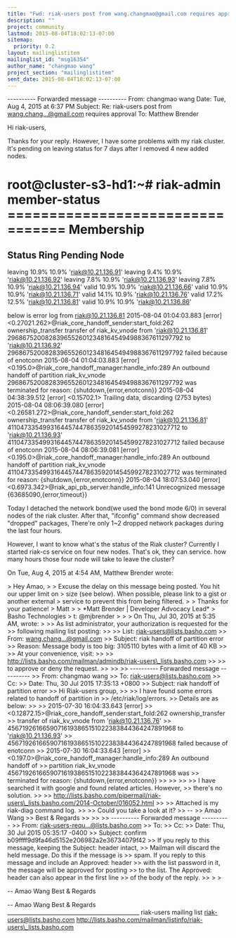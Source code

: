 ```yaml
---
title: "Fwd: riak-users post from wang.changmao@gmail.com requires approval"
description: ""
project: community
lastmod: 2015-08-04T18:02:13-07:00
sitemap:
  priority: 0.2
layout: mailinglistitem
mailinglist_id: "msg16354"
author_name: "changmao wang"
project_section: "mailinglistitem"
sent_date: 2015-08-04T18:02:13-07:00
---
```



---------- Forwarded message ----------
From: changmao wang 
Date: Tue, Aug 4, 2015 at 6:37 PM
Subject: Re: riak-users post from wang.chang...@gmail.com requires approval
To: Matthew Brender 


Hi riak-users,

Thanks for your reply. However, I have some problems with my riak cluster.
It's pending on leaving status for 7 days after I removed 4 new added nodes.

root@cluster-s3-hd1:~# riak-admin member-status
================================= Membership
==================================
Status Ring Pending Node
-------------------------------------------------------------------------------
leaving 10.9% 10.9% 'riak@10.21.136.91'
leaving 9.4% 10.9% 'riak@10.21.136.92'
leaving 7.8% 10.9% 'riak@10.21.136.93'
leaving 7.8% 10.9% 'riak@10.21.136.94'
valid 10.9% 10.9% 'riak@10.21.136.66'
valid 10.9% 10.9% 'riak@10.21.136.71'
valid 14.1% 10.9% 'riak@10.21.136.76'
valid 17.2% 12.5% 'riak@10.21.136.81'
valid 10.9% 10.9% 'riak@10.21.136.86'

below is error log from riak@10.21.136.81
2015-08-04 01:04:03.883 [error]
&lt;0.27021.262&gt;@riak\_core\_handoff\_sender:start\_fold:262 ownership\_transfer
transfer of riak\_kv\_vnode from 'riak@10.21.136.81'
296867520082839655260123481645494988367611297792 to 'riak@10.21.136.92'
296867520082839655260123481645494988367611297792 failed because of enotconn
2015-08-04 01:04:03.883 [error]
&lt;0.195.0&gt;@riak\_core\_handoff\_manager:handle\_info:289 An outbound handoff of
partition riak\_kv\_vnode 296867520082839655260123481645494988367611297792
was terminated for reason: {shutdown,{error,enotconn}}
2015-08-04 04:38:39.512 [error] &lt;0.15702.1&gt; Trailing data, discarding (2753
bytes)
2015-08-04 08:06:39.080 [error]
&lt;0.26581.272&gt;@riak\_core\_handoff\_sender:start\_fold:262 ownership\_transfer
transfer of riak\_kv\_vnode from 'riak@10.21.136.81'
411047335499316445744786359201454599278231027712 to 'riak@10.21.136.93'
411047335499316445744786359201454599278231027712 failed because of enotconn
2015-08-04 08:06:39.081 [error]
&lt;0.195.0&gt;@riak\_core\_handoff\_manager:handle\_info:289 An outbound handoff of
partition riak\_kv\_vnode 411047335499316445744786359201454599278231027712
was terminated for reason: {shutdown,{error,enotconn}}
2015-08-04 18:07:53.040 [error]
&lt;0.6973.342&gt;@riak\_api\_pb\_server:handle\_info:141 Unrecognized message
{63685090,{error,timeout}}

Today I detached the network bond(we used the bond mode 6/0) in several
nodes of the riak cluster. After that, "ifconfig" command show decreased
"dropped" packages,
There're only 1~2 dropped network packages during the last four hours.

However, I want to know what's the status of the Riak cluster?
Currently I started riak-cs service on four new nodes. That's ok, they can
service.
how many hours those four node will take to leave the cluster?






On Tue, Aug 4, 2015 at 4:54 AM, Matthew Brender  wrote:

&gt; Hey Amao,
&gt;
&gt; Excuse the delay on this message being posted. You hit our upper limit on
&gt; size (see below). When possible, please link to a gist or another external
&gt; service to prevent this from being filtered.
&gt;
&gt; Thanks for your patience!
&gt; Matt
&gt;
&gt; \*Matt Brender | Developer Advocacy Lead\*
&gt; Basho Technologies
&gt; t: @mjbrender 
&gt;
&gt;
&gt; On Thu, Jul 30, 2015 at 5:35 AM,  wrote:
&gt;
&gt;&gt; As list administrator, your authorization is requested for the
&gt;&gt; following mailing list posting:
&gt;&gt;
&gt;&gt; List: riak-users@lists.basho.com
&gt;&gt; From: wang.chang...@gmail.com
&gt;&gt; Subject: riak handoff of partition error
&gt;&gt; Reason: Message body is too big: 3105110 bytes with a limit of 40 KB
&gt;&gt;
&gt;&gt; At your convenience, visit:
&gt;&gt;
&gt;&gt; http://lists.basho.com/mailman/admindb/riak-users\_lists.basho.com
&gt;&gt;
&gt;&gt; to approve or deny the request.
&gt;&gt;
&gt;&gt;
&gt;&gt; ---------- Forwarded message ----------
&gt;&gt; From: changmao wang 
&gt;&gt; To: riak-users@lists.basho.com
&gt;&gt; Cc:
&gt;&gt; Date: Thu, 30 Jul 2015 17:35:13 +0800
&gt;&gt; Subject: riak handoff of partition error
&gt;&gt; Hi Riak-users group,
&gt;&gt;
&gt;&gt; I have found some errors related to handoff of partition in
&gt;&gt; /etc/riak/log/errors.
&gt;&gt; Details are as below:
&gt;&gt;
&gt;&gt; 2015-07-30 16:04:33.643 [error]
&gt;&gt; &lt;0.12872.15&gt;@riak\_core\_handoff\_sender:start\_fold:262 ownership\_transfer
&gt;&gt; transfer of riak\_kv\_vnode from 'riak@10.21.136.76'
&gt;&gt; 45671926166590716193865151022383844364247891968 to 'riak@10.21.136.93'
&gt;&gt; 45671926166590716193865151022383844364247891968 failed because of enotconn
&gt;&gt; 2015-07-30 16:04:33.643 [error]
&gt;&gt; &lt;0.197.0&gt;@riak\_core\_handoff\_manager:handle\_info:289 An outbound handoff of
&gt;&gt; partition riak\_kv\_vnode 45671926166590716193865151022383844364247891968 was
&gt;&gt; terminated for reason: {shutdown,{error,enotconn}}
&gt;&gt;
&gt;&gt;
&gt;&gt;
&gt;&gt; I have searched it with google and found related articles. However,
&gt;&gt; there's no solution.
&gt;&gt;
&gt;&gt; http://lists.basho.com/pipermail/riak-users\_lists.basho.com/2014-October/016052.html
&gt;&gt;
&gt;&gt; Attached is my riak-diag command log.
&gt;&gt;
&gt;&gt; Could you take a look at it?
&gt;&gt; --
&gt;&gt; Amao Wang
&gt;&gt; Best & Regards
&gt;&gt;
&gt;&gt;
&gt;&gt; ---------- Forwarded message ----------
&gt;&gt; From: riak-users-requ...@lists.basho.com
&gt;&gt; To:
&gt;&gt; Cc:
&gt;&gt; Date: Thu, 30 Jul 2015 05:35:17 -0400
&gt;&gt; Subject: confirm b09ffff9d9fa46d5152e206982a2e36734079f42
&gt;&gt; If you reply to this message, keeping the Subject: header intact,
&gt;&gt; Mailman will discard the held message. Do this if the message is
&gt;&gt; spam. If you reply to this message and include an Approved: header
&gt;&gt; with the list password in it, the message will be approved for posting
&gt;&gt; to the list. The Approved: header can also appear in the first line
&gt;&gt; of the body of the reply.
&gt;&gt;
&gt;
&gt;


-- 
Amao Wang
Best & Regards



-- 
Amao Wang
Best & Regards
\_\_\_\_\_\_\_\_\_\_\_\_\_\_\_\_\_\_\_\_\_\_\_\_\_\_\_\_\_\_\_\_\_\_\_\_\_\_\_\_\_\_\_\_\_\_\_
riak-users mailing list
riak-users@lists.basho.com
http://lists.basho.com/mailman/listinfo/riak-users\_lists.basho.com

